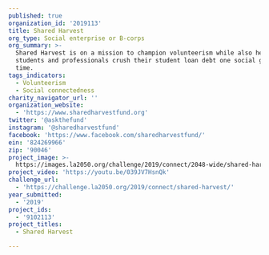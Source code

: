 ```yaml
---
published: true
organization_id: '2019113'
title: Shared Harvest
org_type: Social enterprise or B-corps
org_summary: >-
  Shared Harvest is on a mission to champion volunteerism while also helping
  students and professionals crush their student loan debt one social good at a
  time.
tags_indicators:
  - Volunteerism
  - Social connectedness
charity_navigator_url: ''
organization_website:
  - 'https://www.sharedharvestfund.org'
twitter: '@askthefund'
instagram: '@sharedharvestfund'
facebook: 'https://www.facebook.com/sharedharvestfund/'
ein: '824269966'
zip: '90046'
project_image: >-
  https://images.la2050.org/challenge/2019/connect/2048-wide/shared-harvest.jpg
project_video: 'https://youtu.be/039JV7HsnQk'
challenge_url:
  - 'https://challenge.la2050.org/2019/connect/shared-harvest/'
year_submitted:
  - '2019'
project_ids:
  - '9102113'
project_titles:
  - Shared Harvest

---
```

